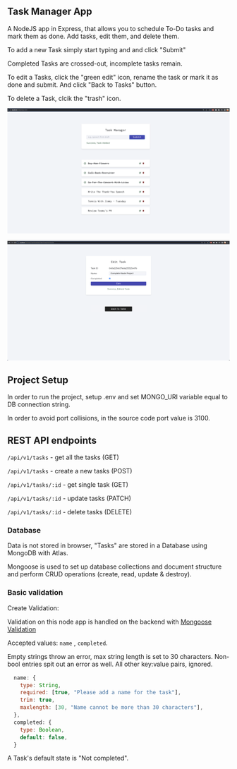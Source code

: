 ## Task Manager App

A NodeJS app in Express, that allows you to schedule To-Do tasks and mark them as done. Add tasks, edit them, and delete them.

To add a new Task simply start typing and and click "Submit"

Completed Tasks are crossed-out, incomplete tasks remain.

To edit a Tasks, click the "green edit" icon, rename the task or mark it as done and submit. And click "Back to Tasks" button.

To delete a Task, clcik the "trash" icon.

![NOde-Task-Manager-App](https://github.com/RhonnieAl/nodeJS-task-manager-project/blob/master/screenshots/Screenshot1.png)

![Edit-Feature](https://github.com/RhonnieAl/nodeJS-task-manager-project/blob/master/screenshots/Screenshot2.png)

## Project Setup

In order to run the project, setup .env and set MONGO_URI variable equal to DB connection string.

In order to avoid port collisions, in the source code port value is 3100.

## REST API endpoints

`/api/v1/tasks` - get all the tasks (GET)

`/api/v1/tasks` - create a new tasks (POST)

`/api/v1/tasks/:id` - get single task (GET)

`/api/v1/tasks/:id` - update tasks (PATCH)

`/api/v1/tasks/:id` - delete tasks (DELETE)

### Database

Data is not stored in browser, "Tasks" are stored in a Database using MongoDB with Atlas.

Mongoose is used to set up database collections and document structure and perform CRUD operations (create, read, update & destroy).

### Basic validation

Create Validation:

Validation on this node app is handled on the backend with [Mongoose Validation](https://mongoosejs.com/docs/validation.html)

Accepted values: `name` , `completed`.

Empty strings throw an error, max string length is set to 30 characters. Non-bool entries spit out an error as well. All other key:value pairs, ignored.

```js
  name: {
    type: String,
    required: [true, "Please add a name for the task"],
    trim: true,
    maxlength: [30, "Name cannot be more than 30 characters"],
  },
  completed: {
    type: Boolean,
    default: false,
  }
```

A Task's default state is "Not completed".
